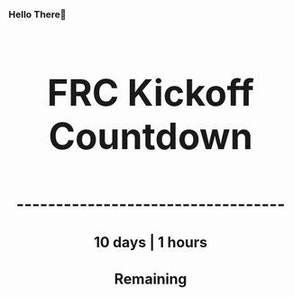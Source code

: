 ### Hello There👋

<!---START-TIMER--->
<h3 align='center' style='font-size: 64px;'>FRC Kickoff Countdown</h3>
<h3 align='center' style='font-size: 30px;'>----------------------------------</h3>
<h3 align='center' style='font-size: 25px;'>10 days | 1 hours</h3>
<h3 align='center' style='font-size: 25px;'>Remaining</h3>
<!---END-TIMER--->
